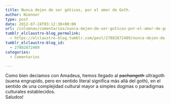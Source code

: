 ```yaml
---
title: Nunca dejen de ser góticos, por el amor de Goth.
author: Niennor
type: post
date: 2012-07-24T03:12:30+00:00
url: /columnas/comentarios/nunca-dejen-de-ser-goticos-por-el-amor-de-goth/
tumblr_elclaustro-blog_permalink:
  - https://elclaustro-blog.tumblr.com/post/27882872489/nunca-dejen-de-ser-g%C3%B3ticos-por-el-amor-de-goth
tumblr_elclaustro-blog_id:
  - 27882872489
categories:
  - Comentarios

---
```

Como bien decíamos con Amadeus, hemos llegado al <strike>pachangoth</strike> ultragoth (suena engrupido, pero en sentido literal significa más allá del goth), en el sentido de una complejidad cultural mayor a simples dogmas o paradigmas culturales establecidos.  
Saludos!
